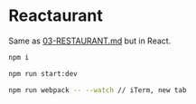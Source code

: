# Reactaurant

Same as [03-RESTAURANT.md](03-RESTAURANT.md) but in React.

```bash
npm i

npm run start:dev

npm run webpack -- --watch // iTerm, new tab
```
